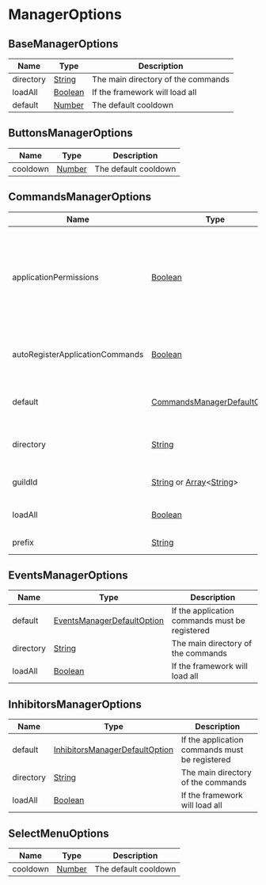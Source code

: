 # ManagerOptions

## BaseManagerOptions

| Name      | Type                                                                                          | Description                        |
| --------- | --------------------------------------------------------------------------------------------- | ---------------------------------- |
| directory | [String](https://developer.mozilla.org/docs/Web/JavaScript/Reference/Global_Objects/String)   | The main directory of the commands |
| loadAll   | [Boolean](https://developer.mozilla.org/docs/Web/JavaScript/Reference/Global_Objects/Boolean) | If the framework will load all     |
| default   | [Number](https://developer.mozilla.org/docs/Web/JavaScript/Reference/Global_Objects/Number)   | The default cooldown               |

## ButtonsManagerOptions

| Name     | Type                                                                                        | Description          |
| -------- | ------------------------------------------------------------------------------------------- | -------------------- |
| cooldown | [Number](https://developer.mozilla.org/docs/Web/JavaScript/Reference/Global_Objects/Number) | The default cooldown |

## CommandsManagerOptions

| Name                            | Type                                                                                                                                                                                                                                                                                    | Description                                                                             |
| ------------------------------- | --------------------------------------------------------------------------------------------------------------------------------------------------------------------------------------------------------------------------------------------------------------------------------------- | --------------------------------------------------------------------------------------- |
| applicationPermissions          | [Boolean](https://developer.mozilla.org/docs/Web/JavaScript/Reference/Global_Objects/Boolean)                                                                                                                                                                                           | If the permissions for app commands must be required (only available if guildId is set) |
| autoRegisterApplicationCommands | [Boolean](https://developer.mozilla.org/docs/Web/JavaScript/Reference/Global_Objects/Boolean)                                                                                                                                                                                           | If the application commands must be registered                                          |
| default                         | [CommandsManagerDefaultOption](./ManagersDefaultOptions.md#commandsmanagerdefaultoptions)                                                                                                                                                                                               | The main directory of the commands                                                      |
| directory                       | [String](https://developer.mozilla.org/docs/Web/JavaScript/Reference/Global_Objects/String)                                                                                                                                                                                             | The main directory of the commands                                                      |
| guildId                         | [String](https://developer.mozilla.org/docs/Web/JavaScript/Reference/Global_Objects/String) or [Array](hthttps://developer.mozilla.org/docs/Web/JavaScript/Reference/Global_Objects/Array)<[String](https://developer.mozilla.org/docs/Web/JavaScript/Reference/Global_Objects/String)> | The guild to register commands                                                          |
| loadAll                         | [Boolean](https://developer.mozilla.org/docs/Web/JavaScript/Reference/Global_Objects/Boolean)                                                                                                                                                                                           | If the framework will load all                                                          |
| prefix                          | [String](https://developer.mozilla.org/docs/Web/JavaScript/Reference/Global_Objects/String)                                                                                                                                                                                             | The prefix for the bot                                                                  |

## EventsManagerOptions

| Name      | Type                                                                                          | Description                                    |
| --------- | --------------------------------------------------------------------------------------------- | ---------------------------------------------- |
| default   | [EventsManagerDefaultOption](./ManagersDefaultOptions.md#eventsmanagerdefaultoptions)         | If the application commands must be registered |
| directory | [String](https://developer.mozilla.org/docs/Web/JavaScript/Reference/Global_Objects/String)   | The main directory of the commands             |
| loadAll   | [Boolean](https://developer.mozilla.org/docs/Web/JavaScript/Reference/Global_Objects/Boolean) | If the framework will load all                 |

## InhibitorsManagerOptions

| Name      | Type                                                                                          | Description                                    |
| --------- | --------------------------------------------------------------------------------------------- | ---------------------------------------------- |
| default   | [InhibitorsManagerDefaultOption](./ManagersDefaultOptions.md#inhibitorsmanagerdefaultoptions) | If the application commands must be registered |
| directory | [String](https://developer.mozilla.org/docs/Web/JavaScript/Reference/Global_Objects/String)   | The main directory of the commands             |
| loadAll   | [Boolean](https://developer.mozilla.org/docs/Web/JavaScript/Reference/Global_Objects/Boolean) | If the framework will load all                 |

## SelectMenuOptions

| Name     | Type                                                                                        | Description          |
| -------- | ------------------------------------------------------------------------------------------- | -------------------- |
| cooldown | [Number](https://developer.mozilla.org/docs/Web/JavaScript/Reference/Global_Objects/Number) | The default cooldown |
